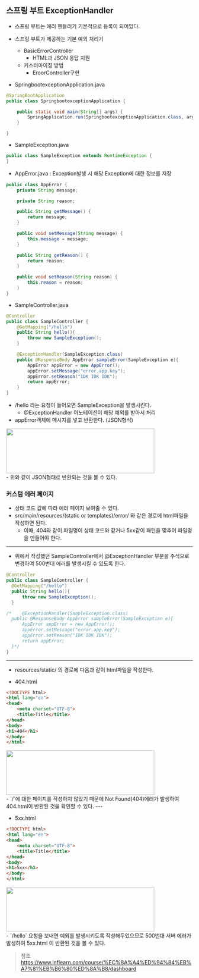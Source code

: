 ## 스프링 부트 ExceptionHandler
- 스프링 부트는 에러 핸들러기 기본적으로 등록이 되어있다.
- 스프링 부트가 제공하는 기본 예외 처리기
  - BasicErrorController
    - HTML과 JSON 응답 지원
  - 커스터마이징 방법
    - EroorController구현


- SpringbootexceptionApplication.java
```java
@SpringBootApplication
public class SpringbootexceptionApplication {

    public static void main(String[] args) {
        SpringApplication.run(SpringbootexceptionApplication.class, args);
    }

}
```
- SampleException.java
```java
public class SampleException extends RuntimeException {
}
```


- AppError.java : Exception발생 시 해당 Exception에 대한 정보를 저장
```java
public class AppError {
    private String message;

    private String reason;

    public String getMessage() {
        return message;
    }

    public void setMessage(String message) {
        this.message = message;
    }

    public String getReason() {
        return reason;
    }

    public void setReason(String reason) {
        this.reason = reason;
    }
}
```

- SampleController.java
```java
@Controller
public class SampleController {
    @GetMapping("/hello")
    public String hello(){
        throw new SampleException();
    }

    @ExceptionHandler(SampleException.class)
    public @ResponseBody AppError sampleError(SampleException e){
        AppError appError = new AppError();
        appError.setMessage("error.app.key");
        appError.setReason("IDK IDK IDK");
        return appError;
    }
}
```
- /hello 라는 요청이 들어오면 SampleException을 발생시킨다.
  - @ExceptionHandler 어노테이션이 해당 예외를 받아서 처리
- appError객체에 메시지를 넣고 반환한다. (JSON형식)

<div style="width: 400px; height: 120px;">
    <img src="https://github.com/kyu9341/TeamHash_Practice/blob/master/kwon/image/exception1.png" style="width: 400px
    ; height: 120px;">
</div>
- 위와 같이 JSON형태로 반환되는 것을 볼 수 있다.

### 커스텀 에러 페이지
- 상태 코드 값에 따라 에러 페이지 보여줄 수 있다.
- src/main/resources/(static or templates)/error/ 와 같은 경로에 html파일을 작성하면 된다.
  - 이때, 404와 같이 파일명이 상태 코드와 같거나 5xx같이 패턴을 맞추어 파일명을 만들어야 한다.
---
- 위에서 작성했던 SampleController에서 @ExceptionHandler 부분을 주석으로 변경하여 500번대 에러를 발생시킬 수 있도록 한다.

```Java
@Controller
public class SampleController {
  @GetMapping("/hello")
  public String hello(){
      throw new SampleException();
  }

/*    @ExceptionHandler(SampleException.class)
  public @ResponseBody AppError sampleError(SampleException e){
      AppError appError = new AppError();
      appError.setMessage("error.app.key");
      appError.setReason("IDK IDK IDK");
      return appError;
  }*/
}
```
---
- resources/static/ 의 경로에 다음과 같이 html파일을 작성한다.

- 404.html
```html
<!DOCTYPE html>
<html lang="en">
<head>
    <meta charset="UTF-8">
    <title>Title</title>
</head>
<body>
<h1>404</h1>
</body>
</html>
```
<div style="width: 400px; height: 120px;">
    <img src="https://github.com/kyu9341/TeamHash_Practice/blob/master/kwon/image/exception2.png" style="width: 400px
    ; height: 120px;">
</div>
- `/`에 대한 페이지를 작성하지 않았기 때문에 Not Found(404)에러가 발생하여 404.html이 반환된 것을 확인할 수 있다.
---

- 5xx.html

```html
<!DOCTYPE html>
<html lang="en">
<head>
    <meta charset="UTF-8">
    <title>Title</title>
</head>
<body>
<h1>5xx</h1>
</body>
</html>
```

<div style="width: 400px; height: 120px;">
    <img src="https://github.com/kyu9341/TeamHash_Practice/blob/master/kwon/image/exception3.png" style="width: 400px
    ; height: 120px;">
</div>
- `/hello` 요청을 보내면 예외를 발생시키도록 작성해두었으므로 500번대 서버 에러가 발생하여 5xx.html 이 반환된 것을 볼 수 있다.







> 참조
> <https://www.inflearn.com/course/%EC%8A%A4%ED%94%84%EB%A7%81%EB%B6%80%ED%8A%B8/dashboard>
